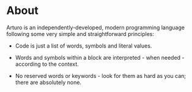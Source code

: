 # About

Arturo is an independently-developed, modern programming language following some very simple and straightforward principles:

* Code is just a list of words, symbols and literal values.
  
* Words and symbols within a block are interpreted - when needed - according to the context.
  
* No reserved words or keywords - look for them as hard as you can; there are absolutely none.
